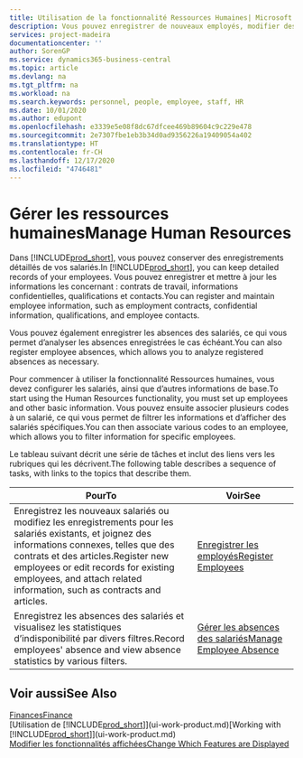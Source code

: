 ```yaml
---
title: Utilisation de la fonctionnalité Ressources Humaines| Microsoft Docs
description: Vous pouvez enregistrer de nouveaux employés, modifier des informations sur le personnel existant, et enregistrer et analyser les absences.
services: project-madeira
documentationcenter: ''
author: SorenGP
ms.service: dynamics365-business-central
ms.topic: article
ms.devlang: na
ms.tgt_pltfrm: na
ms.workload: na
ms.search.keywords: personnel, people, employee, staff, HR
ms.date: 10/01/2020
ms.author: edupont
ms.openlocfilehash: e3339e5e08f8dc67dfcee469b89604c9c229e478
ms.sourcegitcommit: 2e7307fbe1eb3b34d0ad9356226a19409054a402
ms.translationtype: HT
ms.contentlocale: fr-CH
ms.lasthandoff: 12/17/2020
ms.locfileid: "4746481"
---
```

# <a name="manage-human-resources"></a><span data-ttu-id="11325-103">Gérer les ressources humaines</span><span class="sxs-lookup"><span data-stu-id="11325-103">Manage Human Resources</span></span>
<span data-ttu-id="11325-104">Dans [!INCLUDE[prod_short](includes/prod_short.md)], vous pouvez conserver des enregistrements détaillés de vos salariés.</span><span class="sxs-lookup"><span data-stu-id="11325-104">In [!INCLUDE[prod_short](includes/prod_short.md)], you can keep detailed records of your employees.</span></span> <span data-ttu-id="11325-105">Vous pouvez enregistrer et mettre à jour les informations les concernant : contrats de travail, informations confidentielles, qualifications et contacts.</span><span class="sxs-lookup"><span data-stu-id="11325-105">You can register and maintain employee information, such as employment contracts, confidential information, qualifications, and employee contacts.</span></span>

<span data-ttu-id="11325-106">Vous pouvez également enregistrer les absences des salariés, ce qui vous permet d’analyser les absences enregistrées le cas échéant.</span><span class="sxs-lookup"><span data-stu-id="11325-106">You can also register employee absences, which allows you to analyze registered absences as necessary.</span></span>

<span data-ttu-id="11325-107">Pour commencer à utiliser la fonctionnalité Ressources humaines, vous devez configurer les salariés, ainsi que d’autres informations de base.</span><span class="sxs-lookup"><span data-stu-id="11325-107">To start using the Human Resources functionality, you must set up employees and other basic information.</span></span> <span data-ttu-id="11325-108">Vous pouvez ensuite associer plusieurs codes à un salarié, ce qui vous permet de filtrer les informations et d’afficher des salariés spécifiques.</span><span class="sxs-lookup"><span data-stu-id="11325-108">You can then associate various codes to an employee, which allows you to filter information for specific employees.</span></span>

<span data-ttu-id="11325-109">Le tableau suivant décrit une série de tâches et inclut des liens vers les rubriques qui les décrivent.</span><span class="sxs-lookup"><span data-stu-id="11325-109">The following table describes a sequence of tasks, with links to the topics that describe them.</span></span>

| <span data-ttu-id="11325-110">Pour</span><span class="sxs-lookup"><span data-stu-id="11325-110">To</span></span> | <span data-ttu-id="11325-111">Voir</span><span class="sxs-lookup"><span data-stu-id="11325-111">See</span></span> |
| --- | --- |
| <span data-ttu-id="11325-112">Enregistrez les nouveaux salariés ou modifiez les enregistrements pour les salariés existants, et joignez des informations connexes, telles que des contrats et des articles.</span><span class="sxs-lookup"><span data-stu-id="11325-112">Register new employees or edit records for existing employees, and attach related information, such as contracts and articles.</span></span> |[<span data-ttu-id="11325-113">Enregistrer les employés</span><span class="sxs-lookup"><span data-stu-id="11325-113">Register Employees</span></span>](hr-how-register-employees.md) |
| <span data-ttu-id="11325-114">Enregistrez les absences des salariés et visualisez les statistiques d’indisponibilité par divers filtres.</span><span class="sxs-lookup"><span data-stu-id="11325-114">Record employees' absence and view absence statistics by various filters.</span></span> |[<span data-ttu-id="11325-115">Gérer les absences des salariés</span><span class="sxs-lookup"><span data-stu-id="11325-115">Manage Employee Absence</span></span>](hr-how-manage-absence.md) |

## <a name="see-also"></a><span data-ttu-id="11325-116">Voir aussi</span><span class="sxs-lookup"><span data-stu-id="11325-116">See Also</span></span>
[<span data-ttu-id="11325-117">Finances</span><span class="sxs-lookup"><span data-stu-id="11325-117">Finance</span></span>](finance.md)  
<span data-ttu-id="11325-118">[Utilisation de [!INCLUDE[prod_short](includes/prod_short.md)]](ui-work-product.md)</span><span class="sxs-lookup"><span data-stu-id="11325-118">[Working with [!INCLUDE[prod_short](includes/prod_short.md)]](ui-work-product.md)</span></span>  
[<span data-ttu-id="11325-119">Modifier les fonctionnalités affichées</span><span class="sxs-lookup"><span data-stu-id="11325-119">Change Which Features are Displayed</span></span>](ui-experiences.md)        
